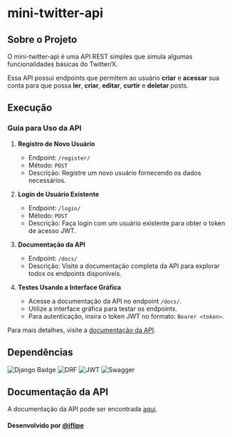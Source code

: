 # mini-twitter-api

## Sobre o Projeto

O mini-twitter-api é uma API REST simples que simula algumas funcionalidades básicas do Twitter/X.

Essa API possui endpoints que permitem ao usuário **criar** e **acessar** sua conta para que possa **ler**, **criar**, **editar**, **curtir** e **deletar** posts.

## Execução

### Guia para Uso da API

1. **Registro de Novo Usuário**
    - Endpoint: `/register/`
    - Método: `POST`
    - Descrição: Registre um novo usuário fornecendo os dados necessários.

2. **Login de Usuário Existente**
    - Endpoint: `/login/`
    - Método: `POST`
    - Descrição: Faça login com um usuário existente para obter o token de acesso JWT.

3. **Documentação da API**
    - Endpoint: `/docs/`
    - Descrição: Visite a documentação completa da API para explorar todos os endpoints disponíveis.

4. **Testes Usando a Interface Gráfica**
    - Acesse a documentação da API no endpoint `/docs/`.
    - Utilize a interface gráfica para testar os endpoints.
    - Para autenticação, insira o token JWT no formato: `Bearer <token>`.

Para mais detalhes, visite a [documentação da API](iflipe.pythonanywhere.com/docs/).

## Dependências

![Django Badge](https://img.shields.io/badge/Django-5.1.3-0e2f20?style=for-the-badge)
![DRF](https://img.shields.io/badge/DRF-3.15.2-a30000?style=for-the-badge)
![JWT](https://img.shields.io/badge/DRF--simplejwt-5.3.1-2980b9?style=for-the-badge)
![Swagger](https://img.shields.io/badge/drf--yasg-1.21.8-89bf04?style=for-the-badge)

## Documentação da API

A documentação da API pode ser encontrada [aqui](iflipe.pythonanywhere.com/docs/).

#### Desenvolvido por **[@iflipe](https://github.com/iflipe)**